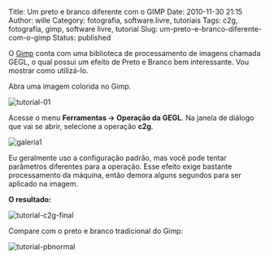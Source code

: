 Title: Um preto e branco diferente com o GIMP
Date: 2010-11-30 21:15
Author: wille
Category: fotografia, software.livre, tutoriais
Tags: c2g, fotografia, gimp, software livre, tutorial
Slug: um-preto-e-branco-diferente-com-o-gimp
Status: published

O
[Gimp](http://www.ogimp.com.br/ "Gimp é um software livre para edição de imagens")
conta com uma biblioteca de processamento de imagens chamada GEGL, o
qual possui um efeito de Preto e Branco bem interessante. Vou mostrar
como utilizá-lo.

Abra uma imagem colorida no Gimp.

![](http://images.wille.blog.br/tutorial-01.jpg "tutorial-01")

Acesse o menu **Ferramentas -\> Operação da GEGL**. Na janela de diálogo
que vai se abrir, selecione a operação **c2g**.

![](http://images.wille.blog.br/galeria1.png "galeria1")

Eu geralmente uso a configuração padrão, mas você pode tentar parâmetros
diferentes para a operação. Esse efeito exige bastante processamento da
máquina, então demora alguns segundos para ser aplicado na imagem.

**O resultado:**

![](http://images.wille.blog.br/tutorial-c2g-final.jpg "tutorial-c2g-final")

Compare com o preto e branco tradicional do Gimp:

![](http://images.wille.blog.br/tutorial-pbnormal.jpg "tutorial-pbnormal")

